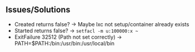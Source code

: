 ## Issues/Solutions
- Created returns false? -> Maybe lxc not setup/container already exists
- Started returns false? -> `setfacl -m u:100000:x ~`
- ExitFailure 32512 (Path not set correctly) -> PATH=$PATH:/bin:/usr/bin:/usr/local/bin
